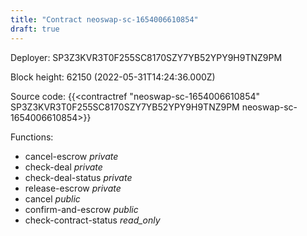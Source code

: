 ```yaml
---
title: "Contract neoswap-sc-1654006610854"
draft: true
---
```

Deployer: SP3Z3KVR3T0F255SC8170SZY7YB52YPY9H9TNZ9PM


 



Block height: 62150 (2022-05-31T14:24:36.000Z)

Source code: {{<contractref "neoswap-sc-1654006610854" SP3Z3KVR3T0F255SC8170SZY7YB52YPY9H9TNZ9PM neoswap-sc-1654006610854>}}

Functions:

* cancel-escrow _private_
* check-deal _private_
* check-deal-status _private_
* release-escrow _private_
* cancel _public_
* confirm-and-escrow _public_
* check-contract-status _read_only_
